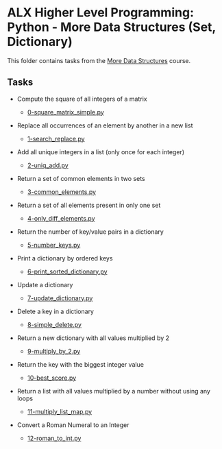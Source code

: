 # ALX Higher Level Programming: Python - More Data Structures (Set, Dictionary)

This folder contains tasks from the [More Data Structures](https://github.com/MaxTheDreaded/alx-higher_level_programming/blob/main/0x04-python-more_data_structures) course.

## Tasks

- Compute the square of all integers of a matrix
  - [0-square_matrix_simple.py](
        https://github.com/MaxTheDreaded/alx-higher_level_programming/blob/main/0x04-python-more_data_structures/0-square_matrix_simple.py
    )

- Replace all occurrences of an element by another in a new list
  - [1-search_replace.py](
        https://github.com/MaxTheDreaded/alx-higher_level_programming/blob/main/0x04-python-more_data_structures/1-search_replace.py
    )

- Add all unique integers in a list (only once for each integer)
  - [2-uniq_add.py](
        https://github.com/MaxTheDreaded/alx-higher_level_programming/blob/main/0x04-python-more_data_structures/2-uniq.py
    )

- Return a set of common elements in two sets
  - [3-common_elements.py](
        https://github.com/MaxTheDreaded/alx-higher_level_programming/blob/main/0x04-python-more_data_structures/3-common_elements.py
    )

- Return a set of all elements present in only one set
  - [4-only_diff_elements.py](
        https://github.com/MaxTheDreaded/alx-higher_level_programming/blob/main/0x04-python-more_data_structures/4-only_diff_elements.py
    )

- Return the number of key/value pairs in a dictionary
  - [5-number_keys.py](
        https://github.com/MaxTheDreaded/alx-higher_level_programming/blob/main/0x04-python-more_data_structures/5-number_keys.py
    )

- Print a dictionary by ordered keys
  - [6-print_sorted_dictionary.py](
        https://github.com/MaxTheDreaded/alx-higher_level_programming/blob/main/0x04-python-more_data_structures/6-print_sorted_dictionary.py
    )

- Update a dictionary
  - [7-update_dictionary.py](
        https://github.com/MaxTheDreaded/alx-higher_level_programming/blob/main/0x04-python-more_data_structures/7-update_dictionary.py
    )

- Delete a key in a dictionary
  - [8-simple_delete.py](
        https://github.com/MaxTheDreaded/alx-higher_level_programming/blob/main/0x04-python-more_data_structures/8-simple_delete.py
    )

- Return a new dictionary with all values multiplied by 2
  - [9-multiply_by_2.py](
        https://github.com/MaxTheDreaded/alx-higher_level_programming/blob/main/0x04-python-more_data_structures/9-multiply_by_2.py
    )

- Return the key with the biggest integer value
  - [10-best_score.py](
        https://github.com/MaxTheDreaded/alx-higher_level_programming/blob/main/0x04-python-more_data_structures/10-best_score.py
    )

- Return a list with all values multiplied by a number without using any loops
  - [11-multiply_list_map.py](
        https://github.com/MaxTheDreaded/alx-higher_level_programming/blob/main/0x04-python-more_data_structures/11-multiply_list_map.py
  )

- Convert a Roman Numeral to an Integer
  - [12-roman_to_int.py](
        https://github.com/MaxTheDreaded/alx-higher_level_programming/blob/main/0x04-python-more_data_structures/12-roman_to_int.py
    )
